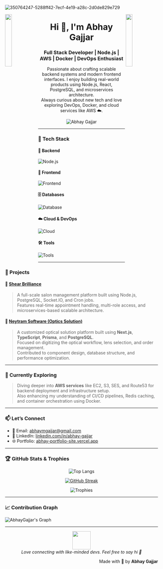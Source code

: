 <!-- Banner Image -->
![350764247-5288ff42-7ecf-4e19-a28c-2d0de829e729](https://github.com/user-attachments/assets/a3850aa5-deb9-4759-bd69-c24466f2117b)



<img align="left" src="https://user-images.githubusercontent.com/65187002/144930161-2f783401-8d27-4fdf-a2f7-cc0ba32f1f1f.gif" width="21%" />
<img align="right" src="https://user-images.githubusercontent.com/65187002/144930161-2f783401-8d27-4fdf-a2f7-cc0ba32f1f1f.gif" width="21%" />

<h1 align="center">Hi 👋, I'm Abhay Gajjar</h1>
<h3 align="center">Full Stack Developer | Node.js | AWS | Docker | DevOps Enthusiast</h3>

<p align="center">
  Passionate about crafting scalable backend systems and modern frontend interfaces. I enjoy building real-world products using Node.js, React, PostgreSQL, and microservices architecture.  
  <br/>
  Always curious about new tech and love exploring DevOps, Docker, and cloud services like AWS ☁️.
</p>

<p align="center">
  <img src="https://komarev.com/ghpvc/?username=AbhayGajjar&label=Profile%20views&color=0e75b6&style=flat" alt="Abhay Gajjar" />
</p>

---

### 🚀 Tech Stack

#### 🔧 Backend
![Node.js](https://skillicons.dev/icons?i=nodejs,express,javascript,typescript,prisma)

#### 🎨 Frontend
![Frontend](https://skillicons.dev/icons?i=ts,js,react,nextjs,redux,tailwind,materialui,threejs)

#### 🗄️ Databases
![Database](https://skillicons.dev/icons?i=mongodb,mysql,postgresql)

#### ☁️ Cloud & DevOps
![Cloud](https://skillicons.dev/icons?i=docker,aws,firebase,vercel)

#### 🛠️ Tools
![Tools](https://skillicons.dev/icons?i=git,github,postman,figma,vscode,linux)

---

### 💼 Projects

#### 🔹 [Shear Brilliance](https://shearbrilliance.orioniktechnologies.com/)
> A full-scale salon management platform built using Node.js, PostgreSQL, Socket.IO, and Cron jobs.  
> Features real-time appointment handling, multi-role access, and microservices-based scalable architecture.

#### 🔹 [Neytram Software (Optics Solution)](https://neytram.in/)
> A customized optical solution platform built using **Next.js**, **TypeScript**, **Prisma**, and **PostgreSQL**.  
> Focused on digitizing the optical workflow, lens selection, and order management.  
> Contributed to component design, database structure, and performance optimization.
---

### 🎯 Currently Exploring

> Diving deeper into **AWS services** like EC2, S3, SES, and Route53 for backend deployment and infrastructure setup.  
> Also enhancing my understanding of CI/CD pipelines, Redis caching, and container orchestration using Docker.

---

### 📫 Let’s Connect

- 📧 Email: [abhaymgajjar@gmail.com](mailto:abhaymgajjar@gmail.com)  
- 💼 LinkedIn: [linkedin.com/in/abhay-gajjar](https://www.linkedin.com/in/abhay-gajjar/)  
- 🌐 Portfolio: [abhay-portfolio-site.vercel.app](https://abhay-portfolio-site.vercel.app/)

---

### 🏆 GitHub Stats & Trophies

<div align="center">
  
![Top Langs](https://github-readme-stats.vercel.app/api/top-langs/?username=AbhayGajjar&layout=compact&theme=nightowl)

[![GitHub Streak](https://streak-stats.demolab.com?user=AbhayGajjar&theme=midnight-purple)](https://git.io/streak-stats)

![Trophies](https://github-profile-trophy.vercel.app/?username=AbhayGajjar&theme=juicyfresh&no-frame=true&margin-w=4)

</div>

---

### 📈 Contribution Graph

![AbhayGajjar's Graph](https://github-readme-activity-graph.vercel.app/graph?username=AbhayGajjar&bg_color=0d1117&color=7F3FBF&line=7F3FBF&point=7F3FBF&area=true&title_color=ffffff)

---

<div align="center">
  <img src="https://media.giphy.com/media/LnQjpWaON8nhr21vNW/giphy.gif" width="60" />
  <br/>
  <em>Love connecting with like-minded devs. Feel free to say hi 👋</em>
</div>

<p align="right">Made with 🧡 by <b>Abhay Gajjar</b></p>
